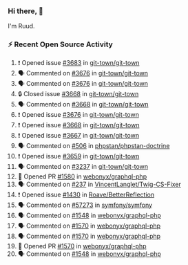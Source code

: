 ### Hi there, 👋

I'm Ruud.
 
### :zap: Recent Open Source Activity

<!--START_SECTION:activity-->
1. ❗ Opened issue [#3683](https://github.com/git-town/git-town/issues/3683) in [git-town/git-town](https://github.com/git-town/git-town)
2. 🗣 Commented on [#3676](https://github.com/git-town/git-town/issues/3676#issuecomment-2188138330) in [git-town/git-town](https://github.com/git-town/git-town)
3. 🗣 Commented on [#3676](https://github.com/git-town/git-town/issues/3676#issuecomment-2188081956) in [git-town/git-town](https://github.com/git-town/git-town)
4. 🔒 Closed issue [#3668](https://github.com/git-town/git-town/issues/3668) in [git-town/git-town](https://github.com/git-town/git-town)
5. 🗣 Commented on [#3668](https://github.com/git-town/git-town/issues/3668#issuecomment-2188019555) in [git-town/git-town](https://github.com/git-town/git-town)
6. ❗ Opened issue [#3676](https://github.com/git-town/git-town/issues/3676) in [git-town/git-town](https://github.com/git-town/git-town)
7. ❗ Opened issue [#3668](https://github.com/git-town/git-town/issues/3668) in [git-town/git-town](https://github.com/git-town/git-town)
8. ❗ Opened issue [#3667](https://github.com/git-town/git-town/issues/3667) in [git-town/git-town](https://github.com/git-town/git-town)
9. 🗣 Commented on [#506](https://github.com/phpstan/phpstan-doctrine/pull/506#issuecomment-2180760215) in [phpstan/phpstan-doctrine](https://github.com/phpstan/phpstan-doctrine)
10. ❗ Opened issue [#3659](https://github.com/git-town/git-town/issues/3659) in [git-town/git-town](https://github.com/git-town/git-town)
11. 🗣 Commented on [#3237](https://github.com/git-town/git-town/issues/3237#issuecomment-2179853184) in [git-town/git-town](https://github.com/git-town/git-town)
12. 💪 Opened PR [#1580](https://github.com/webonyx/graphql-php/pull/1580) in [webonyx/graphql-php](https://github.com/webonyx/graphql-php)
13. 🗣 Commented on [#237](https://github.com/VincentLanglet/Twig-CS-Fixer/issues/237#issuecomment-2172472248) in [VincentLanglet/Twig-CS-Fixer](https://github.com/VincentLanglet/Twig-CS-Fixer)
14. ❗ Opened issue [#1430](https://github.com/Roave/BetterReflection/issues/1430) in [Roave/BetterReflection](https://github.com/Roave/BetterReflection)
15. 🗣 Commented on [#57273](https://github.com/symfony/symfony/pull/57273#issuecomment-2169214305) in [symfony/symfony](https://github.com/symfony/symfony)
16. 🗣 Commented on [#1548](https://github.com/webonyx/graphql-php/pull/1548#issuecomment-2165296538) in [webonyx/graphql-php](https://github.com/webonyx/graphql-php)
17. 🗣 Commented on [#1570](https://github.com/webonyx/graphql-php/pull/1570#issuecomment-2161280218) in [webonyx/graphql-php](https://github.com/webonyx/graphql-php)
18. 🗣 Commented on [#1570](https://github.com/webonyx/graphql-php/pull/1570#issuecomment-2160753597) in [webonyx/graphql-php](https://github.com/webonyx/graphql-php)
19. 💪 Opened PR [#1570](https://github.com/webonyx/graphql-php/pull/1570) in [webonyx/graphql-php](https://github.com/webonyx/graphql-php)
20. 🗣 Commented on [#1548](https://github.com/webonyx/graphql-php/pull/1548#issuecomment-2160622555) in [webonyx/graphql-php](https://github.com/webonyx/graphql-php)
<!--END_SECTION:activity-->
